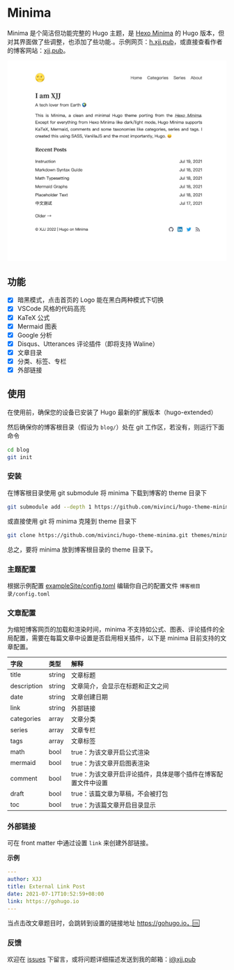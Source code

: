# Minima

Minima 是个简洁但功能完整的 Hugo 主题，是 [Hexo Minima](https://github.com/adisaktijrs/hexo-theme-minima) 的 Hugo 版本，但对其界面做了些调整，也添加了些功能.。示例网页：[h.xjj.pub](https://h.xjj.pub/)，或直接查看作者的博客网站：[xjj.pub](https://xjj.pub)。

![screenshot](../images/tn.png)

## 功能

- [x] 暗黑模式，点击首页的 Logo 能在黑白两种模式下切换
- [x] VSCode 风格的代码高亮
- [x] KaTeX 公式
- [x] Mermaid 图表
- [x] Google 分析
- [x] Disqus、Utterances 评论插件（即将支持 Waline）
- [x] 文章目录
- [x] 分类、标签、专栏
- [x] 外部链接 

## 使用

在使用前，确保您的设备已安装了 Hugo 最新的扩展版本（hugo-extended）

然后确保你的博客根目录（假设为 `blog/`）处在 git 工作区，若没有，则运行下面命令

```bash
cd blog
git init
```

### 安装

在博客根目录使用 git submodule 将 minima 下载到博客的 theme 目录下

```bash
git submodule add --depth 1 https://github.com/mivinci/hugo-theme-minima.git themes/minima
```

或直接使用 git 将 minima 克隆到 theme 目录下

```bash
git clone https://github.com/mivinci/hugo-theme-minima.git themes/minima
```

总之，要将 minima 放到博客根目录的 theme 目录下。

### 主题配置

根据示例配置 [exampleSite/config.toml](https://github.com/Mivinci/hugo-theme-minima/blob/main/exampleSite/config.toml) 编辑你自己的配置文件 `博客根目录/config.toml` 

### 文章配置

为缩短博客网页的加载和渲染时间，minima 不支持如公式、图表、评论插件的全局配置，需要在每篇文章中设置是否启用相关插件，以下是 minima 目前支持的文章配置。

| 字段          | 类型     | 解释                                |
|:----------- |:------ |:--------------------------------- |
| title       | string | 文章标题                              |
| description | string | 文章简介，会显示在标题和正文之间                  |
| date        | string | 文章创建日期                            |
| link        | string | 外部链接     |
| categories  | array  | 文章分类                              |
| series      | array  | 文章专栏                              |
| tags        | array  | 文章标签                              |
| math        | bool   | true：为该文章开启公式渲染                   |
| mermaid     | bool   | true：为该文章开启图表渲染                   |
| comment     | bool   | true：为该文章开启评论插件，具体是哪个插件在博客配置文件中设置 |
| draft       | bool   | true：该篇文章为草稿，不会被打包                |
| toc         | bool   | true：为该篇文章开启目录显示                  |


### 外部链接

可在 front matter 中通过设置 `link` 来创建外部链接。

**示例**

```yaml
---
author: XJJ
title: External Link Post
date: 2021-07-17T10:52:59+08:00
link: https://gohugo.io
---
```

当点击改文章题目时，会跳转到设置的链接地址 https://gohugo.io，🆒

### 反馈

欢迎在 [issues](https://github.com/Mivinci/hugo-theme-minima/issues) 下留言，或将问题详细描述发送到我的邮箱：i@xjj.pub
